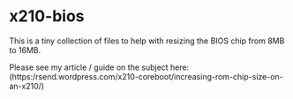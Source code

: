 # x210-bios

This is a tiny collection of files to help with resizing the BIOS chip from 8MB to 16MB.

Please see my article / guide on the subject here: (https:/rsend.wordpress.com/x210-coreboot/increasing-rom-chip-size-on-an-x210/)
